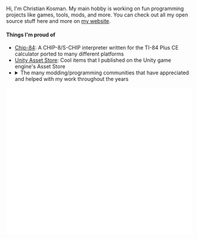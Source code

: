 Hi, I'm Christian Kosman.  My main hobby is working on fun programming projects like games, tools, mods, and more.  You can check out all my open source stuff here and more on [my website](https://christiankosman.com).

#### Things I'm proud of
- [Chip-84](https://chip-84.github.io/): A CHIP-8/S-CHIP interpreter written for the TI-84 Plus CE calculator ported to many different platforms
- [Unity Asset Store](https://assetstore.unity.com/publishers/38569): Cool items that I published on the Unity game engine's Asset Store
- <details>
  <summary>The many modding/programming communities that have appreciated and helped with my work throughout the years</summary>
  <ul>
    <li><a href="https://scratch.mit.edu/">Scratch</a></li>
    <li><a href="https://www.cemetech.net/">Cemetech</a></li>
    <li>Skate 3 modding community</li>
    <li>TT Games modding community</li>
    <li><a href="https://twitter.com/beatsabermods">Beat Saber Modding Group</a></li>
  </ul>
</details>

![Metrics](/github-metrics.svg)
